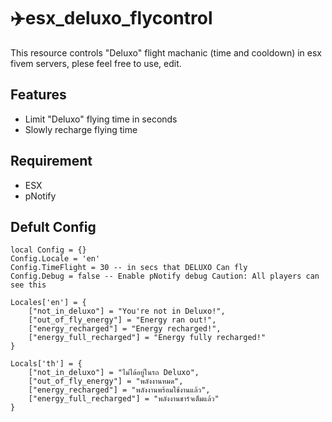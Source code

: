 # ✈️esx_deluxo_flycontrol 
 This resource controls "Deluxo" flight machanic (time and cooldown) in esx fivem servers,
 plese feel free to use, edit.

## Features
- Limit "Deluxo" flying time in seconds
- Slowly recharge flying time

## Requirement 
- ESX
- pNotify
## Defult Config

```
local Config = {}
Config.Locale = 'en'
Config.TimeFlight = 30 -- in secs that DELUXO Can fly
Config.Debug = false -- Enable pNotify debug Caution: All players can see this 

Locales['en'] = {
    ["not_in_deluxo"] = "You're not in Deluxo!",
    ["out_of_fly_energy"] = "Energy ran out!",
    ["energy_recharged"] = "Energy recharged!",
    ["energy_full_recharged"] = "Energy fully recharged!"
}

Locals['th'] = {
    ["not_in_deluxo"] = "ไม่ได้อยู่ในรถ Deluxo",
    ["out_of_fly_energy"] = "พลังงานหมด",
    ["energy_recharged"] = "พลังงานพร้อมใช้งานแล้ว",
    ["energy_full_recharged"] = "พลังงานชาร์จเต็มแล้ว"
}
```

